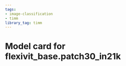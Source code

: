 ```yaml
---
tags:
- image-classification
- timm
library_tag: timm
---
```

# Model card for flexivit_base.patch30_in21k